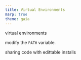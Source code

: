 ```yaml
---
title: Virtual Environments
marp: true
theme: gaia
---
```


virtual environments

modify the `PATH` variable.

sharing code with edittable installs
